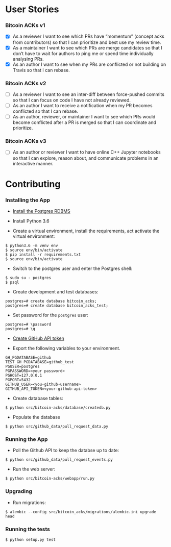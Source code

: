 # User Stories
### Bitcoin ACKs v1 
- [x] As a reviewer I want to see which PRs have “momentum” (concept acks from contributors) so that I can prioritize and best use my review time.
- [x] As a maintainer I want to see which PRs are merge candidates so that I don’t have to wait for authors to ping me or spend time individually analysing PRs.
- [x] As an author I want to see when my PRs are conflicted or not building on Travis so that I can rebase.

### Bitcoin ACKs v2
- [ ] As a reviewer I want to see an inter-diff between force-pushed commits so that I can focus on code I have not already reviewed.
- [ ] As an author I want to receive a notification when my PR becomes conflicted so that I can rebase.
- [ ] As an author, reviewer, or maintainer I want to see which PRs would become conflicted after a PR is merged so that I can coordinate and prioritize.

### Bitcoin ACKs v3
- [ ] As an author or reviewer I want to have online C++ Jupyter notebooks so that I can explore, reason about, and communicate problems in an interactive manner.



# Contributing


### Installing the App

- [Install the Postgres RDBMS](https://www.postgresql.org/download/)

- Install Python 3.6

- Create a virtual environment, install the requirements, act activate the virtual environment:
```
$ python3.6 -m venv env
$ source env/bin/activate
$ pip install -r requirements.txt
$ source env/bin/activate
```

- Switch to the postgres user and enter the Postgres shell:
```
$ sudo su - postgres
$ psql
```

- Create development and test databases:
```
postgres=# create database bitcoin_acks;
postgres=# create database bitcoin_acks_test;
```

- Set password for the `postgres` user:
```
postgres=# \password
postgres=# \q
```

- [Create GitHub API token](https://github.com/settings/tokens/new) 

- Export the following variables to your environment.
```
GH_PGDATABASE=github
TEST_GH_PGDATABASE=github_test
PGUSER=postgres
PGPASSWORD=<your password>
PGHOST=127.0.0.1
PGPORT=5432
GITHUB_USER=<you-github-username>
GITHUB_API_TOKEN=<your-github-api-token>
```

- Create database tables:
```
$ python src/bitcoin-acks/database/createdb.py
```

- Populate the database
```
$ python src/github_data/pull_request_data.py
```

### Running the App

- Poll the Github API to keep the databse up to date:
```
$ python src/github_data/pull_request_events.py
```

- Run the web server:
```
$ python src/bitcoin-acks/webapp/run.py
```

### Upgrading

- Run migrations:
```
$ alembic --config src/bitcoin_acks/migrations/alembic.ini upgrade head
```


### Running the tests
```
$ python setup.py test
```
